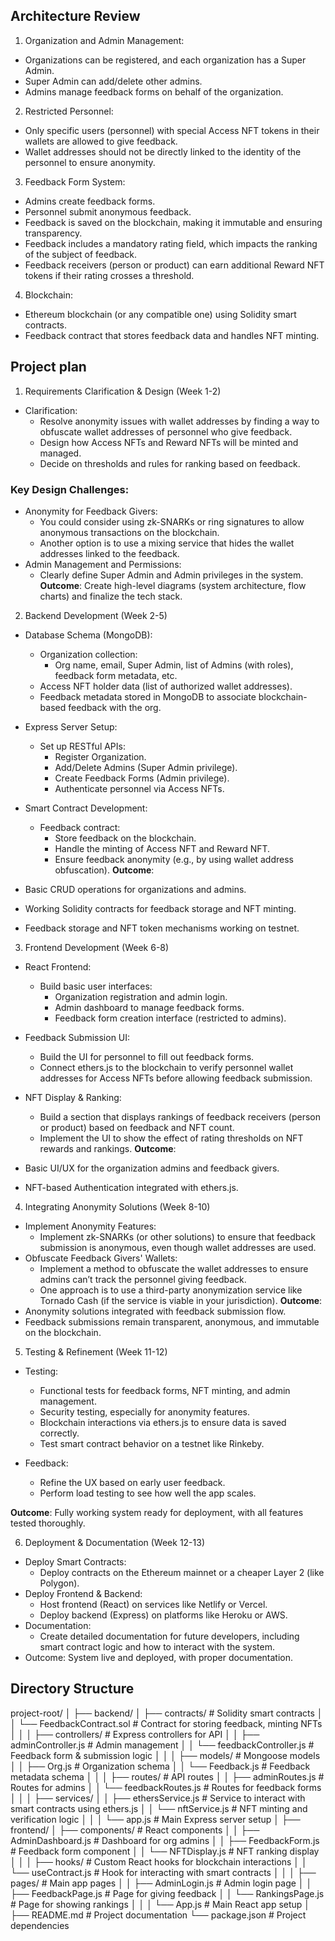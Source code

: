 ## Architecture Review
1. Organization and Admin Management:

- Organizations can be registered, and each organization has a Super Admin.
- Super Admin can add/delete other admins.
- Admins manage feedback forms on behalf of the organization.
2. Restricted Personnel:

- Only specific users (personnel) with special Access NFT tokens in their wallets are allowed to give feedback.
- Wallet addresses should not be directly linked to the identity of the personnel to ensure anonymity.
3. Feedback Form System:

- Admins create feedback forms.
- Personnel submit anonymous feedback.
- Feedback is saved on the blockchain, making it immutable and ensuring transparency.
- Feedback includes a mandatory rating field, which impacts the ranking of the subject of feedback.
- Feedback receivers (person or product) can earn additional Reward NFT tokens if their rating crosses a threshold.
4. Blockchain:

- Ethereum blockchain (or any compatible one) using Solidity smart contracts.
- Feedback contract that stores feedback data and handles NFT minting.

## Project plan
1. Requirements Clarification & Design (Week 1-2)
- Clarification:
    - Resolve anonymity issues with wallet addresses by finding a way to obfuscate wallet addresses of personnel who give feedback.
    - Design how Access NFTs and Reward NFTs will be minted and managed.
    - Decide on thresholds and rules for ranking based on feedback.

### Key Design Challenges:
- Anonymity for Feedback Givers:
    - You could consider using zk-SNARKs or ring signatures to allow anonymous transactions on the blockchain.
    - Another option is to use a mixing service that hides the wallet addresses linked to the feedback.
- Admin Management and Permissions:
    - Clearly define Super Admin and Admin privileges in the system.
__Outcome__: Create high-level diagrams (system architecture, flow charts) and finalize the tech stack.


2. Backend Development (Week 2-5)
- Database Schema (MongoDB):
    - Organization collection:
        - Org name, email, Super Admin, list of Admins (with roles), feedback form metadata, etc.
    - Access NFT holder data (list of authorized wallet addresses).
    - Feedback metadata stored in MongoDB to associate blockchain-based feedback with the org.

- Express Server Setup:
    - Set up RESTful APIs:
        - Register Organization.
        - Add/Delete Admins (Super Admin privilege).
        - Create Feedback Forms (Admin privilege).
        - Authenticate personnel via Access NFTs.
- Smart Contract Development:
    - Feedback contract:
        - Store feedback on the blockchain.
        - Handle the minting of Access NFT and Reward NFT.
        - Ensure feedback anonymity (e.g., by using wallet address obfuscation).
__Outcome__:
- Basic CRUD operations for organizations and admins.
- Working Solidity contracts for feedback storage and NFT minting.
- Feedback storage and NFT token mechanisms working on testnet.


3. Frontend Development (Week 6-8)
- React Frontend:
    - Build basic user interfaces:
        - Organization registration and admin login.
        - Admin dashboard to manage feedback forms.
        - Feedback form creation interface (restricted to admins).

- Feedback Submission UI:
    - Build the UI for personnel to fill out feedback forms.
    - Connect ethers.js to the blockchain to verify personnel wallet addresses for Access NFTs before allowing feedback submission.
- NFT Display & Ranking:
    - Build a section that displays rankings of feedback receivers (person or product) based on feedback and NFT count.
    - Implement the UI to show the effect of rating thresholds on NFT rewards and rankings.
__Outcome__:
- Basic UI/UX for the organization admins and feedback givers.
- NFT-based Authentication integrated with ethers.js.



4. Integrating Anonymity Solutions (Week 8-10)
- Implement Anonymity Features:
    - Implement zk-SNARKs (or other solutions) to ensure that feedback submission is anonymous, even though wallet addresses are used.
- Obfuscate Feedback Givers' Wallets:
    - Implement a method to obfuscate the wallet addresses to ensure admins can’t track the personnel giving feedback.
    - One approach is to use a third-party anonymization service like Tornado Cash (if the service is viable in your jurisdiction).
__Outcome__:
- Anonymity solutions integrated with feedback submission flow.
- Feedback submissions remain transparent, anonymous, and immutable on the blockchain.


5. Testing & Refinement (Week 11-12)
- Testing:
    - Functional tests for feedback forms, NFT minting, and admin management.
    - Security testing, especially for anonymity features.
    - Blockchain interactions via ethers.js to ensure data is saved correctly.
    - Test smart contract behavior on a testnet like Rinkeby.

- Feedback:
    - Refine the UX based on early user feedback.
    - Perform load testing to see how well the app scales.

__Outcome__: Fully working system ready for deployment, with all features tested thoroughly.


6. Deployment & Documentation (Week 12-13)
- Deploy Smart Contracts:
    - Deploy contracts on the Ethereum mainnet or a cheaper Layer 2 (like Polygon).
- Deploy Frontend & Backend:
    - Host frontend (React) on services like Netlify or Vercel.
    - Deploy backend (Express) on platforms like Heroku or AWS.
- Documentation:
    - Create detailed documentation for future developers, including smart contract logic and how to interact with the system.
- Outcome: System live and deployed, with proper documentation.
















## Directory Structure
project-root/
│
├── backend/
│   ├── contracts/                 # Solidity smart contracts
│   │   └── FeedbackContract.sol   # Contract for storing feedback, minting NFTs
│   │
│   ├── controllers/               # Express controllers for API
│   │   ├── adminController.js     # Admin management
│   │   └── feedbackController.js  # Feedback form & submission logic
│   │
│   ├── models/                    # Mongoose models
│   │   ├── Org.js                 # Organization schema
│   │   └── Feedback.js            # Feedback metadata schema
│   │
│   ├── routes/                    # API routes
│   │   ├── adminRoutes.js         # Routes for admins
│   │   └── feedbackRoutes.js      # Routes for feedback forms
│   │
│   ├── services/
│   │   ├── ethersService.js       # Service to interact with smart contracts using ethers.js
│   │   └── nftService.js          # NFT minting and verification logic
│   │
│   └── app.js                     # Main Express server setup
│
├── frontend/
│   ├── components/                # React components
│   │   ├── AdminDashboard.js      # Dashboard for org admins
│   │   ├── FeedbackForm.js        # Feedback form component
│   │   └── NFTDisplay.js          # NFT ranking display
│   │
│   ├── hooks/                     # Custom React hooks for blockchain interactions
│   │   └── useContract.js         # Hook for interacting with smart contracts
│   │
│   ├── pages/                     # Main app pages
│   │   ├── AdminLogin.js          # Admin login page
│   │   ├── FeedbackPage.js        # Page for giving feedback
│   │   └── RankingsPage.js        # Page for showing rankings
│   │
│   └── App.js                     # Main React app setup
│
├── README.md                      # Project documentation
└── package.json                   # Project dependencies
